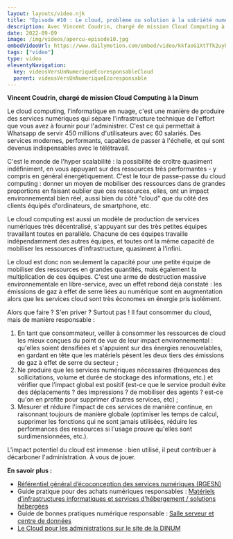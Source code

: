 ```yaml
---
layout: layouts/video.njk
title: "Épisode #10 : Le cloud, problème ou solution à la sobriété numérique ?"
description: Avec Vincent Coudrin, chargé de mission Cloud Computing à la Dinum
date: 2022-09-09
image: /img/videos/apercu-episode10.jpg
embedVideoUrl: https://www.dailymotion.com/embed/video/kkfaoG1XtTTk2uyheYR
tags: ["video"]
type: video
eleventyNavigation:
  key: videosVersUnNumeriqueEcoresponsableCloud
  parent: videosVersUnNumeriqueEcoresponsable
---
```


**Vincent Coudrin, chargé de mission Cloud Computing à la Dinum**

Le cloud computing, l'informatique en nuage, c'est une manière de produire des services numériques qui sépare l'infrastructure technique de l'effort que vous avez à fournir pour l'administrer. C'est ce qui permettait à Whatsapp de servir 450 millions d'utilisateurs avec 60 salariés. Des services modernes, performants, capables de passer à l'échelle, et qui sont devenus indispensables avec le télétravail.

C'est le monde de l'hyper scalabilité : la possibilité de croître quasiment indéfiniment, en vous appuyant sur des ressources très performantes - y compris en général énergétiquement. C'est le tour de passe-passe du cloud computing : donner un moyen de mobiliser des ressources dans de grandes proportions en faisant oublier que ces ressources, elles, ont un impact environnemental bien réel, aussi bien du côté "cloud" que du côté des clients équipés d'ordinateurs, de smartphone, etc.

Le cloud computing est aussi un modèle de production de services numériques très décentralisé, s'appuyant sur des très petites équipes travaillant toutes en parallèle. Chacune de ces équipes travaille indépendamment des autres équipes, et toutes ont la même capacité de mobiliser les ressources d'infrastructure, quasiment à l'infini.

Le cloud est donc non seulement la capacité pour une petite équipe de mobiliser des ressources en grandes quantités, mais également la multiplication de ces équipes. C'est une arme de destruction massive environnementale en libre-service, avec un effet rebond déjà constaté : les émissions de gaz à effet de serre liées au numérique sont en augmentation alors que les services cloud sont très économes en énergie pris isolément.

Alors que faire ? S'en priver ? Surtout pas ! Il faut consommer du cloud, mais de manière responsable :

1. En tant que consommateur, veiller à consommer les ressources de cloud les mieux conçues du point de vue de leur impact environnemental : qu'elles soient densifiées et s'appuient sur des énergies renouvelables, en gardant en tête que les matériels pèsent les deux tiers des émissions de gaz à effet de serre du secteur ;
2. Ne produire que les services numériques nécessaires (fréquences des sollicitations, volume et durée de stockage des informations, etc.) et vérifier que l'impact global est positif (est-ce que le service produit évite des déplacements ? des impressions ? de mobiliser des agents ? est-ce qu'on en profite pour supprimer d'autres services, etc) ;
3. Mesurer et réduire l'impact de ces services de manière continue, en raisonnant toujours de manière globale (optimiser les temps de calcul, supprimer les fonctions qui ne sont jamais utilisées, réduire les performances des ressources si l'usage prouve qu'elles sont surdimensionnées, etc.).

L'impact potentiel du cloud est immense : bien utilisé, il peut contribuer à décarboner l'administration. À vous de jouer.

**En savoir plus :**

* [Référentiel général d’écoconception des services numériques (RGESN)](/publications/referentiel-general-ecoconception/)
* Guide pratique pour des achats numériques responsables : [Matériels d’infrastructures informatiques et services d’hébergement / solutions hébergées](/publications/guide-pratique-achats-numeriques-responsables/fiches-pratiques/hebergement/)
* Guide de bonnes pratiques numérique responsable : [Salle serveur et centre de données](/publications/bonnes-pratiques/bonnes-pratiques/#bonnes-pratiques-salle-serveur-et-centre-de-donnees)
* [Le Cloud pour les administrations sur le site de la DINUM](https://www.numerique.gouv.fr/services/cloud/)
